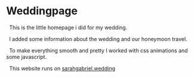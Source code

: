# Weddingpage

&nbsp;
This is the little homepage i did for my wedding.

&nbsp;
I added some information about the wedding and our honeymoon travel.

&nbsp;
To make everything smooth and pretty I worked with css animations and some javascript.

&nbsp;
This website runs on [sarahgabriel.wedding](https://sarahgabriel.wedding)
